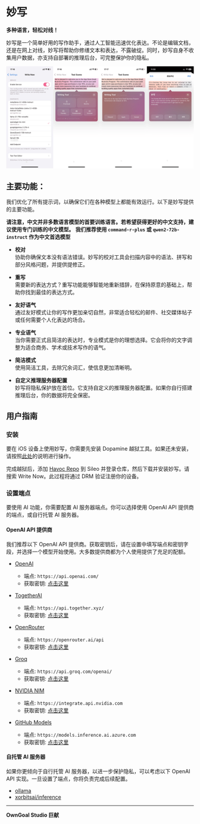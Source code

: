 # 妙写

**多种语言，轻松对线！**

妙写是一个简单好用的写作助手，通过人工智能迅速优化表达。不论是编辑文档，还是在网上对线，妙写将帮助你修缮文本和表达，不露破绽。同时，妙写自身不收集用户数据，亦支持自部署的推理后台，可完整保护你的隐私。

![预览](../../Preview.png)

## 主要功能：

我们优化了所有提示词，以确保它们在各种模型上都能有效运行。以下是妙写提供的主要功能。

**请注意，中文并非多数语言模型的首要训练语言。若希望获得更好的中文支持，建议使用专门训练的中文模型。**
**我们推荐使用 `command-r-plus` 或 `qwen2-72b-instruct` 作为中文首选模型**

- **校对**  
  协助你确保文本没有语法错误。妙写的校对工具会扫描内容中的语法、拼写和部分风格问题，并提供提修正。

- **重写**  
  需要新的表达方式？重写功能能够智能地重新措辞，在保持原意的基础上，帮助你找到最佳的表达方式。

- **友好语气**  
  通过友好模式让你的写作更加亲切自然，非常适合轻松的邮件、社交媒体帖子或任何需要个人化表达的场合。

- **专业语气**  
  当你需要正式且简洁的表达时，专业模式是你的理想选择。它会将你的文字调整为适合商务、学术或技术写作的语气。

- **简洁模式**  
  使用简洁工具，去除冗余词汇，使信息更加清晰明。

- **自定义推理服务器配置**  
  妙写将隐私保护放在首位。它支持自定义的推理服务器配置。如果你自行搭建推理后台，你的数据将完全保密。

## 用户指南

### 安装

要在 iOS 设备上使用妙写，你需要先安装 Dopamine 越狱工具。如果还未安装，请按照[此处](https://ios.cfw.guide/)的说明进行操作。

完成越狱后，添加 [Havoc Repo](https://havoc.app/) 到 Sileo 并登录仓库，然后下载并安装妙写。请搜索 Write Now。此过程将通过 DRM 验证注册你的设备。

### 设置端点

要使用 AI 功能，你需要配置 AI 服务器端点。你可以选择使用 OpenAI API 提供商的端点，或自行托管 AI 服务器。

#### OpenAI API 提供商

我们推荐以下 OpenAI API 提供商。获取密钥后，请在设置中填写端点和密钥字段，并选择一个模型开始使用。大多数提供商都为个人使用提供了充足的配额。

- [OpenAI](https://platform.openai.com/)

  - 端点: `https://api.openai.com/`
  - 获取密钥: [点击这里](https://platform.openai.com/api-keys)

- [TogetherAI](https://api.together.xyz/)

  - 端点: `https://api.together.xyz/`
  - 获取密钥: [点击这里](https://api.together.ai/settings/api-keys)

- [OpenRouter](https://openrouter.ai/)

  - 端点: `https://openrouter.ai/api`
  - 获取密钥: [点击这里](https://openrouter.ai/settings/keys)

- [Groq](https://groq.com/)

  - 端点: `https://api.groq.com/openai/`
  - 获取密钥: [点击这里](https://console.groq.com/keys)

- [NVIDIA NIM](https://www.nvidia.com/en-us/ai/)
  - 端点: `https://integrate.api.nvidia.com`
  - 获取密钥: [点击这里](https://build.nvidia.com/explore/reasoning)

- [GitHub Models](https://github.com/marketplace/models)
  - 端点: `https://models.inference.ai.azure.com`
  - 获取密钥: [点击这里](https://github.com/settings/tokens)

#### 自托管 AI 服务器

如果你更倾向于自行托管 AI 服务器，以进一步保护隐私，可以考虑以下 OpenAI API 实现。一旦设置了端点，你将负责完成后续配置。

- [ollama](https://ollama.com/)
- [xorbitsai/inference](https://github.com/xorbitsai/inference)

---

**OwnGoal Studio 巨献**
